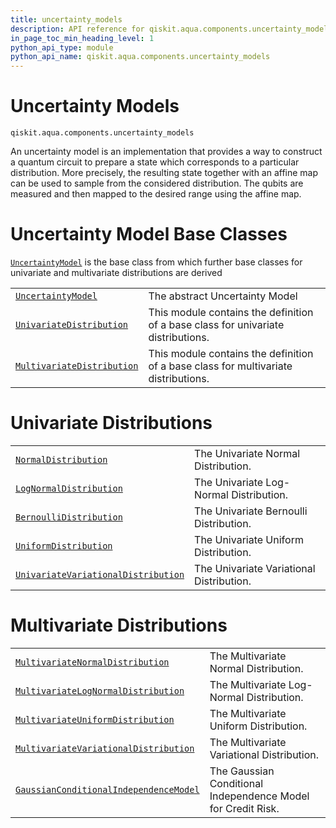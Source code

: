 ```yaml
---
title: uncertainty_models
description: API reference for qiskit.aqua.components.uncertainty_models
in_page_toc_min_heading_level: 1
python_api_type: module
python_api_name: qiskit.aqua.components.uncertainty_models
---
```


<span id="module-qiskit.aqua.components.uncertainty_models" />

<span id="qiskit-aqua-components-uncertainty-models" />

<span id="uncertainty-models-qiskit-aqua-components-uncertainty-models" />

# Uncertainty Models

<span id="module-qiskit.aqua.components.uncertainty_models" />

`qiskit.aqua.components.uncertainty_models`

An uncertainty model is an implementation that provides a way to construct a quantum circuit to prepare a state which corresponds to a particular distribution. More precisely, the resulting state together with an affine map can be used to sample from the considered distribution. The qubits are measured and then mapped to the desired range using the affine map.

# Uncertainty Model Base Classes

[`UncertaintyModel`](qiskit.aqua.components.uncertainty_models.UncertaintyModel "qiskit.aqua.components.uncertainty_models.UncertaintyModel") is the base class from which further base classes for univariate and multivariate distributions are derived

|                                                                                                                                                                       |                                                                                     |
| --------------------------------------------------------------------------------------------------------------------------------------------------------------------- | ----------------------------------------------------------------------------------- |
| [`UncertaintyModel`](qiskit.aqua.components.uncertainty_models.UncertaintyModel "qiskit.aqua.components.uncertainty_models.UncertaintyModel")                         | The abstract Uncertainty Model                                                      |
| [`UnivariateDistribution`](qiskit.aqua.components.uncertainty_models.UnivariateDistribution "qiskit.aqua.components.uncertainty_models.UnivariateDistribution")       | This module contains the definition of a base class for univariate distributions.   |
| [`MultivariateDistribution`](qiskit.aqua.components.uncertainty_models.MultivariateDistribution "qiskit.aqua.components.uncertainty_models.MultivariateDistribution") | This module contains the definition of a base class for multivariate distributions. |

# Univariate Distributions

|                                                                                                                                                                                                  |                                          |
| ------------------------------------------------------------------------------------------------------------------------------------------------------------------------------------------------ | ---------------------------------------- |
| [`NormalDistribution`](qiskit.aqua.components.uncertainty_models.NormalDistribution "qiskit.aqua.components.uncertainty_models.NormalDistribution")                                              | The Univariate Normal Distribution.      |
| [`LogNormalDistribution`](qiskit.aqua.components.uncertainty_models.LogNormalDistribution "qiskit.aqua.components.uncertainty_models.LogNormalDistribution")                                     | The Univariate Log-Normal Distribution.  |
| [`BernoulliDistribution`](qiskit.aqua.components.uncertainty_models.BernoulliDistribution "qiskit.aqua.components.uncertainty_models.BernoulliDistribution")                                     | The Univariate Bernoulli Distribution.   |
| [`UniformDistribution`](qiskit.aqua.components.uncertainty_models.UniformDistribution "qiskit.aqua.components.uncertainty_models.UniformDistribution")                                           | The Univariate Uniform Distribution.     |
| [`UnivariateVariationalDistribution`](qiskit.aqua.components.uncertainty_models.UnivariateVariationalDistribution "qiskit.aqua.components.uncertainty_models.UnivariateVariationalDistribution") | The Univariate Variational Distribution. |

# Multivariate Distributions

|                                                                                                                                                                                                           |                                                              |
| --------------------------------------------------------------------------------------------------------------------------------------------------------------------------------------------------------- | ------------------------------------------------------------ |
| [`MultivariateNormalDistribution`](qiskit.aqua.components.uncertainty_models.MultivariateNormalDistribution "qiskit.aqua.components.uncertainty_models.MultivariateNormalDistribution")                   | The Multivariate Normal Distribution.                        |
| [`MultivariateLogNormalDistribution`](qiskit.aqua.components.uncertainty_models.MultivariateLogNormalDistribution "qiskit.aqua.components.uncertainty_models.MultivariateLogNormalDistribution")          | The Multivariate Log-Normal Distribution.                    |
| [`MultivariateUniformDistribution`](qiskit.aqua.components.uncertainty_models.MultivariateUniformDistribution "qiskit.aqua.components.uncertainty_models.MultivariateUniformDistribution")                | The Multivariate Uniform Distribution.                       |
| [`MultivariateVariationalDistribution`](qiskit.aqua.components.uncertainty_models.MultivariateVariationalDistribution "qiskit.aqua.components.uncertainty_models.MultivariateVariationalDistribution")    | The Multivariate Variational Distribution.                   |
| [`GaussianConditionalIndependenceModel`](qiskit.aqua.components.uncertainty_models.GaussianConditionalIndependenceModel "qiskit.aqua.components.uncertainty_models.GaussianConditionalIndependenceModel") | The Gaussian Conditional Independence Model for Credit Risk. |

